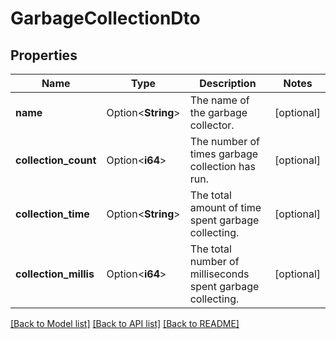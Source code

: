# GarbageCollectionDto

## Properties

Name | Type | Description | Notes
------------ | ------------- | ------------- | -------------
**name** | Option<**String**> | The name of the garbage collector. | [optional]
**collection_count** | Option<**i64**> | The number of times garbage collection has run. | [optional]
**collection_time** | Option<**String**> | The total amount of time spent garbage collecting. | [optional]
**collection_millis** | Option<**i64**> | The total number of milliseconds spent garbage collecting. | [optional]

[[Back to Model list]](../README.md#documentation-for-models) [[Back to API list]](../README.md#documentation-for-api-endpoints) [[Back to README]](../README.md)



